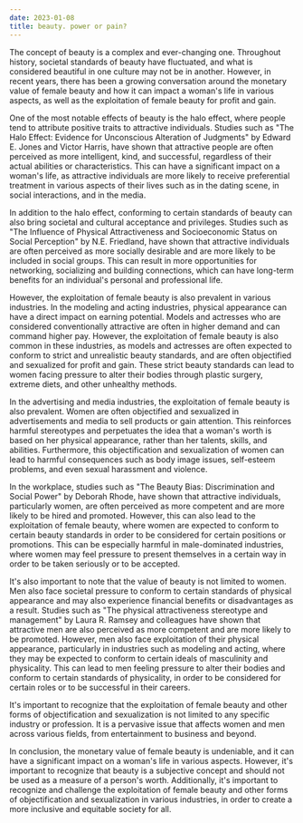 ```yaml
---
date: 2023-01-08
title: beauty. power or pain?
---
```


The concept of beauty is a complex and ever-changing one. Throughout history, societal standards of beauty have fluctuated, and what is considered beautiful in one culture may not be in another. However, in recent years, there has been a growing conversation around the monetary value of female beauty and how it can impact a woman's life in various aspects, as well as the exploitation of female beauty for profit and gain.

One of the most notable effects of beauty is the halo effect, where people tend to attribute positive traits to attractive individuals. Studies such as "The Halo Effect: Evidence for Unconscious Alteration of Judgments" by Edward E. Jones and Victor Harris, have shown that attractive people are often perceived as more intelligent, kind, and successful, regardless of their actual abilities or characteristics. This can have a significant impact on a woman's life, as attractive individuals are more likely to receive preferential treatment in various aspects of their lives such as in the dating scene, in social interactions, and in the media.

In addition to the halo effect, conforming to certain standards of beauty can also bring societal and cultural acceptance and privileges. Studies such as "The Influence of Physical Attractiveness and Socioeconomic Status on Social Perception" by N.E. Friedland, have shown that attractive individuals are often perceived as more socially desirable and are more likely to be included in social groups. This can result in more opportunities for networking, socializing and building connections, which can have long-term benefits for an individual's personal and professional life.

However, the exploitation of female beauty is also prevalent in various industries. In the modeling and acting industries, physical appearance can have a direct impact on earning potential. Models and actresses who are considered conventionally attractive are often in higher demand and can command higher pay. However, the exploitation of female beauty is also common in these industries, as models and actresses are often expected to conform to strict and unrealistic beauty standards, and are often objectified and sexualized for profit and gain. These strict beauty standards can lead to women facing pressure to alter their bodies through plastic surgery, extreme diets, and other unhealthy methods.

In the advertising and media industries, the exploitation of female beauty is also prevalent. Women are often objectified and sexualized in advertisements and media to sell products or gain attention. This reinforces harmful stereotypes and perpetuates the idea that a woman's worth is based on her physical appearance, rather than her talents, skills, and abilities. Furthermore, this objectification and sexualization of women can lead to harmful consequences such as body image issues, self-esteem problems, and even sexual harassment and violence.

In the workplace, studies such as "The Beauty Bias: Discrimination and Social Power" by Deborah Rhode, have shown that attractive individuals, particularly women, are often perceived as more competent and are more likely to be hired and promoted. However, this can also lead to the exploitation of female beauty, where women are expected to conform to certain beauty standards in order to be considered for certain positions or promotions. This can be especially harmful in male-dominated industries, where women may feel pressure to present themselves in a certain way in order to be taken seriously or to be accepted.

It's also important to note that the value of beauty is not limited to women. Men also face societal pressure to conform to certain standards of physical appearance and may also experience financial benefits or disadvantages as a result. Studies such as "The physical attractiveness stereotype and management" by Laura R. Ramsey and colleagues have shown that attractive men are also perceived as more competent and are more likely to be promoted. However, men also face exploitation of their physical appearance, particularly in industries such as modeling and acting, where they may be expected to conform to certain ideals of masculinity and physicality. This can lead to men feeling pressure to alter their bodies and conform to certain standards of physicality, in order to be considered for certain roles or to be successful in their careers.

It's important to recognize that the exploitation of female beauty and other forms of objectification and sexualization is not limited to any specific industry or profession. It is a pervasive issue that affects women and men across various fields, from entertainment to business and beyond.

In conclusion, the monetary value of female beauty is undeniable, and it can have a significant impact on a woman's life in various aspects. However, it's important to recognize that beauty is a subjective concept and should not be used as a measure of a person's worth. Additionally, it's important to recognize and challenge the exploitation of female beauty and other forms of objectification and sexualization in various industries, in order to create a more inclusive and equitable society for all.
